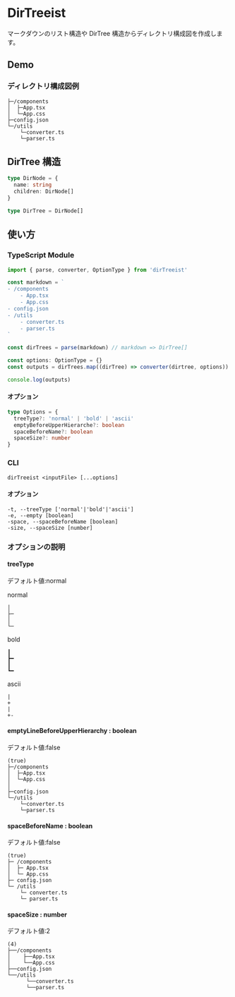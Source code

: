 # DirTreeist

マークダウンのリスト構造や DirTree 構造からディレクトリ構成図を作成します。

## Demo

### ディレクトリ構成図例

```text
├─/components
│  ├─App.tsx
│  └─App.css
├─config.json
└─/utils
    └─converter.ts
    └─parser.ts
```

## DirTree 構造

```ts
type DirNode = {
  name: string
  children: DirNode[]
}

type DirTree = DirNode[]
```

## 使い方

### TypeScript Module

```ts
import { parse, converter, OptionType } from 'dirTreeist'

const markdown = `
- /components
    - App.tsx
    - App.css
- config.json
- /utils
    - converter.ts
    - parser.ts
`

const dirTrees = parse(markdown) // markdown => DirTree[]

const options: OptionType = {}
const outputs = dirTrees.map((dirTree) => converter(dirtree, options)) // DirTree[] => output[]

console.log(outputs)
```

#### オプション

```ts
type Options = {
  treeType?: 'normal' | 'bold' | 'ascii'
  emptyBeforeUpperHierarche?: boolean
  spaceBeforeName?: boolean
  spaceSize?: number
}
```

### CLI

```shell
dirTreeist <inputFile> [...options]
```

#### オプション

```test
-t, --treeType ['normal'|'bold'|'ascii']
-e, --empty [boolean]
-space, --spaceBeforeName [boolean]
-size, --spaceSize [number]
```

### オプションの説明

#### treeType

デフォルト値:normal

normal

```
│
├─
│
└─
```

bold

```
┃
┣━
┃
┗━
```

ascii

```
|
+
|
+-
```

#### emptyLineBeforeUpperHierarchy : boolean

デフォルト値:false

```text
(true)
├─/components
│  ├─App.tsx
│  └─App.css
│
├─config.json
└─/utils
    └─converter.ts
    └─parser.ts
```

#### spaceBeforeName : boolean

デフォルト値:false

```text
(true)
├─ /components
│  ├─ App.tsx
│  └─ App.css
├─ config.json
└─ /utils
    └─ converter.ts
    └─ parser.ts
```

#### spaceSize : number

デフォルト値:2

```text
(4)
├──/components
│    ├──App.tsx
│    └──App.css
├──config.json
└──/utils
      └──converter.ts
      └──parser.ts
```
